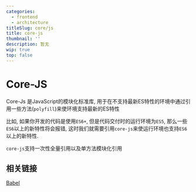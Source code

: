 ```yaml
---
categories:
  - frontend
  - architecture
titleSlug: core/js
title: core-js
thumbnail: ''
description: 暂无
wip: true
top: false
---
```

# Core-JS

Core-Js 是JavaScript的模块化标准库, 用于在不支持最新ES特性的环境中通过引用一些方法(`polyfill`)来使环境支持最新的ES特性

比如, 如果你开发的代码是使用`ES6+`, 但是代码交付时的运行环境为`ES5`, 那么一些`ES6`以上的新特性将会报错, 这时我们就需要引用`core-js`来使运行环境也支持`ES6`以上的新特性.

`core-js`支持一次性全量引用以及单方法模块化引用





## 相关链接

[Babel](./babel.md)

